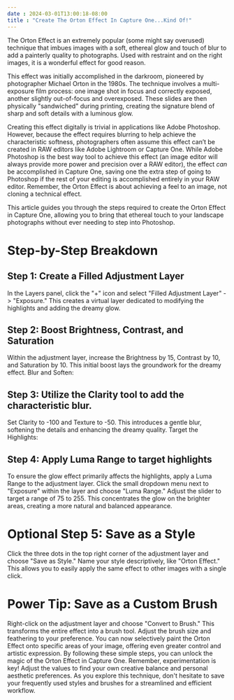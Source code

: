 ```yaml
--- 
date : 2024-03-01T13:00:18-08:00
title : "Create The Orton Effect In Capture One...Kind Of!"
---
```


The Orton Effect is an extremely popular (some might say overused) technique that imbues images with a soft, ethereal glow and touch of blur to add a painterly quality to photographs. Used with restraint and on the right images, it is a wonderful effect for good reason.

This effect was initially accomplished in the darkroom, pioneered by photographer Michael Orton in the 1980s. The technique involves a multi-exposure film process: one image shot in focus and correctly exposed, another slightly out-of-focus and overexposed. These slides are then physically "sandwiched" during printing, creating the signature blend of sharp and soft details with a luminous glow.

Creating this effect digitally is trivial in applications like Adobe Photoshop. However, because the effect requires blurring to help achieve the characteristic softness, photographers often assume this effect can’t be created in RAW editors like Adobe Lightroom or Capture One. While Adobe Photoshop is the best way tool to achieve this effect (an image editor will always provide more power and precision over a RAW editor), the effect _can_ be accomplished in Capture One, saving one the extra step of going to Photoshop if the rest of your editing is accomplished entirely in your RAW editor. Remember, the Orton Effect is about achieving a feel to an image, not cloning a technical effect.

This article guides you through the steps required to create the Orton Effect in Capture One, allowing you to bring that ethereal touch to your landscape photographs without ever needing to step into Photoshop.

# Step-by-Step Breakdown

## Step 1: Create a Filled Adjustment Layer

In the Layers panel, click the "+" icon and select "Filled Adjustment Layer" -> "Exposure." This creates a virtual layer dedicated to modifying the highlights and adding the dreamy glow.

## Step 2: Boost Brightness, Contrast, and Saturation

Within the adjustment layer, increase the Brightness by 15, Contrast by 10, and Saturation by 10. This initial boost lays the groundwork for the dreamy effect.
Blur and Soften:

## Step 3: Utilize the Clarity tool to add the characteristic blur.

Set Clarity to -100 and Texture to -50. This introduces a gentle blur, softening the details and enhancing the dreamy quality.
Target the Highlights:

## Step 4: Apply Luma Range to target highlights

To ensure the glow effect primarily affects the highlights, apply a Luma Range to the adjustment layer. Click the small dropdown menu next to "Exposure" within the layer and choose "Luma Range." Adjust the slider to target a range of 75 to 255. This concentrates the glow on the brighter areas, creating a more natural and balanced appearance.

# Optional Step 5: Save as a Style

Click the three dots in the top right corner of the adjustment layer and choose "Save as Style." Name your style descriptively, like "Orton Effect." This allows you to easily apply the same effect to other images with a single click.

# Power Tip: Save as a Custom Brush

Right-click on the adjustment layer and choose "Convert to Brush." This transforms the entire effect into a brush tool.
Adjust the brush size and feathering to your preference. You can now selectively paint the Orton Effect onto specific areas of your image, offering even greater control and artistic expression.
By following these simple steps, you can unlock the magic of the Orton Effect in Capture One. Remember, experimentation is key! Adjust the values to find your own creative balance and personal aesthetic preferences. As you explore this technique, don't hesitate to save your frequently used styles and brushes for a streamlined and efficient workflow.
